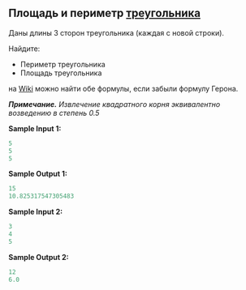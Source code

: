 ## Площадь и периметр [треугольника](https://ru.wikipedia.org/wiki/%D0%A2%D1%80%D0%B5%D1%83%D0%B3%D0%BE%D0%BB%D1%8C%D0%BD%D0%B8%D0%BA)

Даны длины 3 сторон треугольника (каждая с новой строки).

Найдите:

-    Периметр треугольника
-    Площадь треугольника

на [Wiki](https://ru.wikipedia.org/wiki/%D0%A2%D1%80%D0%B5%D1%83%D0%B3%D0%BE%D0%BB%D1%8C%D0%BD%D0%B8%D0%BA) можно найти обе формулы, если забыли формулу Герона.

***Примечание.*** *Извлечение квадратного корня эквивалентно возведению в степень 0.5*

**Sample Input 1:**

```python
5
5
5
```
**Sample Output 1:**

```python
15
10.825317547305483
```
**Sample Input 2:**

```python
3
4
5
```
**Sample Output 2:**

```python
12
6.0
```
